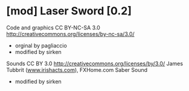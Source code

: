 [mod] Laser Sword [0.2]
=======================

Code and graphics
CC BY-NC-SA 3.0 http://creativecommons.org/licenses/by-nc-sa/3.0/
- orginal by pagliaccio
- modified by sirken

Sounds
CC BY 3.0 http://creativecommons.org/licenses/by/3.0/
James Tubbrit (www.irishacts.com), FXHome.com Saber Sound
- modified by sirken
